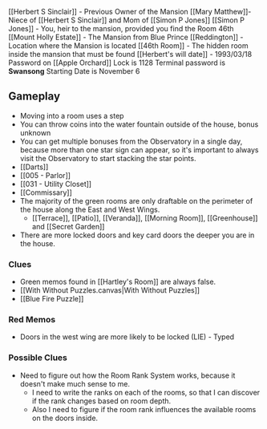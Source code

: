 
[[Herbert S Sinclair]] - Previous Owner of the Mansion
[[Mary Matthew]]- Niece of [[Herbert S Sinclair]] and Mom of [[Simon P Jones]]
[[Simon P Jones]] -  You, heir to the mansion, provided you find the Room 46th
[[Mount Holly Estate]] - The Mansion from Blue Prince
[[Reddington]] - Location where the Mansion is located
[[46th Room]] - The hidden room inside the mansion that must be found
[[Herbert's will date]] - 1993/03/18
Password on [[Apple Orchard]] Lock is 1128
Terminal password is **Swansong**
Starting Date is November 6

## Gameplay
- Moving into a room uses a step
- You can throw coins into the water fountain outside of the house, bonus unknown
- You can get multiple bonuses from the Observatory in a single day, because more than one star sign can appear, so it's important to always visit the Observatory to start stacking the star points.
- [[Darts]]
- [[005 - Parlor]]
- [[031 - Utility Closet]]
- [[Commissary]]
- The majority of the green rooms are only draftable on the perimeter of the house along the East and West Wings.
	- [[Terrace]], [[Patio]], [[Veranda]], [[Morning Room]], [[Greenhouse]] and [[Secret Garden]]
- There are more locked doors and key card doors the deeper you are in the house.

### Clues
- Green memos found in [[Hartley's Room]] are always false.
- [[With Without Puzzles.canvas|With Without Puzzles]]
- [[Blue Fire Puzzle]]

### Red Memos
- Doors in the west wing are more likely to be locked (LIE) - Typed

### Possible Clues
- Need to figure out how the Room Rank System works, because it doesn't make much sense to me.
	- I need to write the ranks on each of the rooms, so that I can discover if the rank changes based on room depth.
	- Also I need to figure if the room rank influences the available rooms on the doors inside.